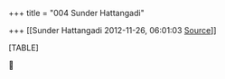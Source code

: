 +++
title = "004 Sunder Hattangadi"

+++
[[Sunder Hattangadi	2012-11-26, 06:01:03 [Source](https://groups.google.com/g/samskrita/c/nBteTpNokS4)]]



[TABLE]



